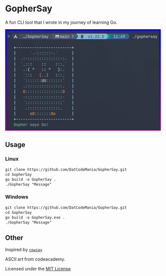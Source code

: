 # GopherSay

A fun CLI tool that I wrote in my journey of learning Go.

![Example](example.png)

## Usage

### Linux
```
git clone https://github.com/DatCodeMania/GopherSay.git
cd GopherSay
go build -o GopherSay .
./GopherSay "Message"
```

### Windows
```
git clone https://github.com/DatCodeMania/GopherSay.git
cd GopherSay
go build -o GopherSay.exe .
./GopherSay "Message"
```
## Other

Inspired by [`cowsay`](https://github.com/piuccio/cowsay)

ASCII art from codeacademy.

Licensed under the [MIT License](LICENSE)
